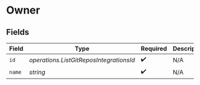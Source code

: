 # Owner


## Fields

| Field                                   | Type                                    | Required                                | Description                             |
| --------------------------------------- | --------------------------------------- | --------------------------------------- | --------------------------------------- |
| `id`                                    | *operations.ListGitReposIntegrationsId* | :heavy_check_mark:                      | N/A                                     |
| `name`                                  | *string*                                | :heavy_check_mark:                      | N/A                                     |